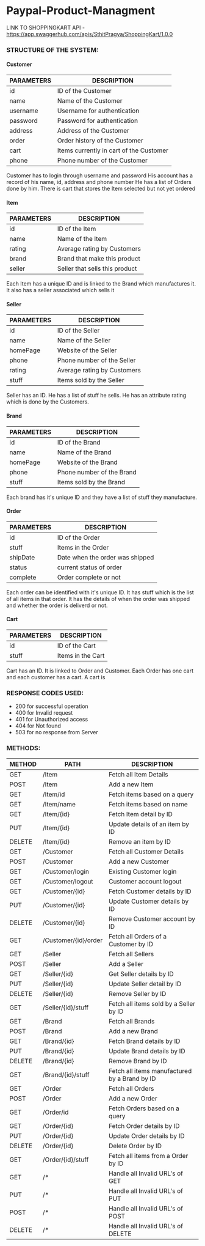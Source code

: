 # Paypal-Product-Managment

LINK TO SHOPPINGKART API - https://app.swaggerhub.com/apis/SthitPragya/ShoppingKart/1.0.0

### STRUCTURE OF THE SYSTEM:

#### Customer

| PARAMETERS | DESCRIPTION |
| ------------- | ------------- |
| id | ID of the Customer |
| name | Name of the Customer |
| username | Username for authentication |
| password | Password for authentication |
| address | Address of the Customer |
| order | Order history of the Customer |
| cart | Items currently in cart of the Customer |
| phone | Phone number of the Customer |


Customer has to login through username and password
His account has a record of his name, id, address and phone number
He has a list of Orders done by him.
There is cart that stores the Item selected but not yet ordered


#### Item

| PARAMETERS | DESCRIPTION |
| ------------- | ------------- |
| id | ID of the Item |
| name | Name of the Item |
| rating | Average rating by Customers |
| brand | Brand that make this product |
| seller | Seller that sells this product |


Each Item has a unique ID and is linked to the Brand which manufactures it.
It also has a seller associated which sells it


#### Seller

| PARAMETERS | DESCRIPTION |
| ------------- | ------------- |
| id | ID of the Seller |
| name | Name of the Seller |
| homePage | Website of the Seller |
| phone | Phone number of the Seller |
| rating | Average rating by Customers |
| stuff | Items sold by the Seller |


Seller has an ID. He has a list of stuff he sells. He has an attribute rating which is done by the Customers.


#### Brand

| PARAMETERS | DESCRIPTION |
| ------------- | ------------- |
| id | ID of the Brand |
| name | Name of the Brand |
| homePage | Website of the Brand |
| phone | Phone number of the Brand |
| stuff | Items sold by the Brand |


Each brand has it's unique ID and they have a list of stuff they manufacture.


#### Order

| PARAMETERS | DESCRIPTION |
| ------------- | ------------- |
| id | ID of the Order |
| stuff | Items in the Order |
| shipDate | Date when the order was shipped |
| status | current status of order |
| complete | Order complete or not |


Each order can be identified with it's unique ID. It has stuff which is the list of all items in that order. It has the details of when the order was shipped and whether the order is deliverd or not.


#### Cart

| PARAMETERS | DESCRIPTION |
| ------------- | ------------- |
| id | ID of the Cart |
| stuff | Items in the Cart |


Cart has an ID. It is linked to Order and Customer. Each Order has one cart and each customer has a cart. A cart is


### RESPONSE CODES USED:

- 200 for successful operation
- 400 for Invalid request
- 401 for Unauthorized access
- 404 for Not found
- 503 for no response from Server


### METHODS:

| METHOD  | PATH | DESCRIPTION |
| ------------- | ------------- | --------- |
| GET  | /Item  | Fetch all Item Details |
| POST  | /Item  | Add a new Item |
| GET  | /Item/id  | Fetch items based on a query |
| GET  | /Item/name  | Fetch items based on name |
| GET  | /Item/{id}  | Fetch Item detail by ID |
| PUT  | /Item/{id}  | Update details of an item by ID |
| DELETE  | /Item/{id}  | Remove an item by ID |
| GET  | /Customer  | Fetch all Customer Details |
| POST  | /Customer  | Add a new Customer |
| GET  | /Customer/login  | Existing Customer login |
| GET  | /Customer/logout  | Customer account logout |
| GET  | /Customer/{id}  | Fetch Customer details by ID |
| PUT  | /Customer/{id}  | Update Customer details by ID |
| DELETE  | /Customer/{id}  | Remove Customer account by ID |
| GET | /Customer/{id}/order | Fetch all Orders of a Customer by ID |
| GET  | /Seller  | Fetch all Sellers |
| POST  | /Seller  | Add a Seller |
| GET  | /Seller/{id}  | Get Seller details by ID |
| PUT  | /Seller/{id}  | Update Seller detail by ID |
| DELETE  | /Seller/{id}  | Remove Seller by ID |
| GET | /Seller/{id}/stuff | Fetch all items sold by a Seller by ID |
| GET  | /Brand  | Fetch all Brands |
| POST  | /Brand  | Add a new Brand |
| GET  | /Brand/{id}  | Fetch Brand details by ID |
| PUT  | /Brand/{id}  | Update Brand details by ID |
| DELETE  | /Brand/{id}  | Remove Brand by ID |
| GET | /Brand/{id}/stuff | Fetch all items manufactured by a Brand by ID |
| GET  | /Order  | Fetch all Orders |
| POST  | /Order  | Add a new Order |
| GET  | /Order/id  | Fetch Orders based on a query |
| GET  | /Order/{id}  | Fetch Order details by ID |
| PUT  | /Order/{id}  | Update Order details by ID |
| DELETE  | /Order/{id}  | Delete Order by ID |
| GET | /Order/{id}/stuff | Fetch all items from a Order by ID |
| GET | /* | Handle all Invalid URL's of GET|
| PUT | /* | Handle all Invalid URL's of PUT |
| POST | /* | Handle all Invalid URL's of POST |
| DELETE | /* | Handle all Invalid URL's of DELETE |

